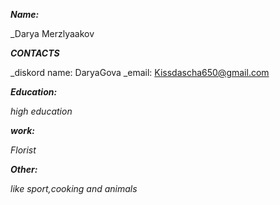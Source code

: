 ***Name:***

_Darya Merzlyaakov

***CONTACTS***

_diskord name: DaryaGova
_email: Kissdascha650@gmail.com

***Education:***

_high education_

***work:***

_Florist_

***Other:***

_like sport,cooking and animals_
